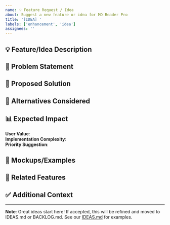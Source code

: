 ```yaml
---
name: 💡 Feature Request / Idea
about: Suggest a new feature or idea for MD Reader Pro
title: '[IDEA] '
labels: ['enhancement', 'idea']
assignees: ''
---
```


## 💡 Feature/Idea Description

<!-- Provide a clear and concise description of your idea -->

## 🎯 Problem Statement

<!-- What problem does this solve? What pain point does it address? -->

## 💪 Proposed Solution

<!-- How would you like to see this implemented? -->

## 🔄 Alternatives Considered

<!-- Have you thought about alternative solutions or features? -->

## 📊 Expected Impact

**User Value**: <!-- High / Medium / Low -->  
**Implementation Complexity**: <!-- High / Medium / Low -->  
**Priority Suggestion**: <!-- P0 Critical / P1 High / P2 Medium / P3 Low -->

## 📸 Mockups/Examples

<!-- If applicable, add mockups, screenshots, or examples -->

## 🔗 Related Features

<!-- Link to related issues, ideas, or existing features -->

## ✅ Additional Context

<!-- Add any other context, use cases, or information -->

---

**Note**: Great ideas start here! If accepted, this will be refined and moved to IDEAS.md or BACKLOG.md. See our [IDEAS.md](../IDEAS.md) for examples.
